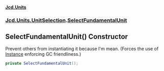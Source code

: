 #### [Jcd.Units](index 'index')
### [Jcd.Units.UnitSelection](Jcd.Units.UnitSelection 'Jcd.Units.UnitSelection').[SelectFundamentalUnit](SelectFundamentalUnit 'Jcd.Units.UnitSelection.SelectFundamentalUnit')

## SelectFundamentalUnit() Constructor

Prevent others from instantiating it because I'm mean. (Forces the use of [Instance](SelectFundamentalUnit.Instance 'Jcd.Units.UnitSelection.SelectFundamentalUnit.Instance') enforcing GC
friendliness.)

```csharp
private SelectFundamentalUnit();
```